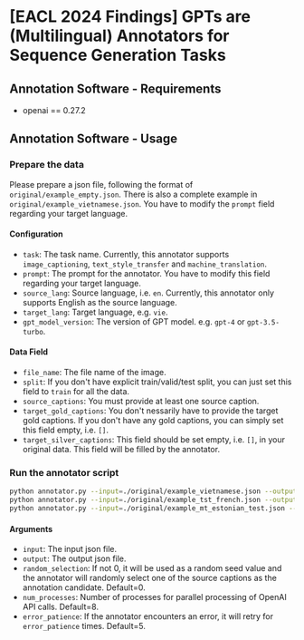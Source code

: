 # [EACL 2024 Findings] GPTs are (Multilingual) Annotators for Sequence Generation Tasks

## Annotation Software - Requirements

- openai == 0.27.2

## Annotation Software - Usage

### Prepare the data

Please prepare a json file, following the format of `original/example_empty.json`. There is also a complete example in `original/example_vietnamese.json`. You have to modify the `prompt` field regarding your target language.

#### Configuration

- `task`: The task name. Currently, this annotator supports `image_captioning`, `text_style_transfer` and `machine_translation`.
- `prompt`: The prompt for the annotator. You have to modify this field regarding your target language.
- `source_lang`: Source language, i.e. `en`. Currently, this annotator only supports English as the source language.
- `target_lang`: Target language, e.g. `vie`.
- `gpt_model_version`: The version of GPT model. e.g. `gpt-4` or `gpt-3.5-turbo`.

#### Data Field

- `file_name`: The file name of the image.
- `split`: If you don't have explicit train/valid/test split, you can just set this field to `train` for all the data.
- `source_captions`: You must provide at least one source caption.
- `target_gold_captions`: You don't nessarily have to provide the target gold captions. If you don't have any gold captions, you can simply set this field empty, i.e. `[]`.
- `target_silver_captions`: This field should be set empty, i.e. `[]`, in your original data. This field will be filled by the annotator.

### Run the annotator script

```bash
python annotator.py --input=./original/example_vietnamese.json --output=./result/vie_annotated_example.json
python annotator.py --input=./original/example_tst_french.json --output=./result/fr_tst_annotated_example.json
python annotator.py --input=./original/example_mt_estonian_test.json --output=./result/et_mt_annotated_example.json
```

#### Arguments

- `input`: The input json file.
- `output`: The output json file.
- `random_selection`: If not 0, it will be used as a random seed value and the annotator will randomly select one of the source captions as the annotation candidate. Default=0.
- `num_processes`: Number of processes for parallel processing of OpenAI API calls. Default=8.
- `error_patience`: If the annotator encounters an error, it will retry for `error_patience` times. Default=5.

